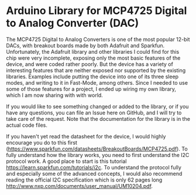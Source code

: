# Arduino Library for MCP4725 Digital to Analog Converter (DAC)

The MCP4725 Digital to Analog Converters is one of the most popular 12-bit DACs, with breakout boards made by both Adafruit and Sparkfun. Unfortunately, the Adafruit library and other libraries I could find for this chip were very incomplete, exposing only the most basic features of the device, and were coded rather poorly. But the device has a variety of interesting features that are neither exposed nor supported by the existing libraries. Examples include putting the device into one of its three sleep modes, and writing to it in Fast-Mode, among others. Since I needed to use some of those features for a project, I ended up wiring my own library, which I am now sharing with with world. 

If you would like to see something changed or added to the library, or if you have any questions, you can file an Issue here on GitHub, and I will try to take care of the request. Note that the documentation for the library is in the actual code files.

If you haven't yet read the datasheet for the device, I would highly encourage you do to this first (https://www.sparkfun.com/datasheets/BreakoutBoards/MCP4725.pdf). To fully understand how the library works, you need to first understand  the I2C protocol work. A good place to start is this tutorial https://learn.sparkfun.com/tutorials/i2c. To understand the protocol fully and especially some of the advanced concepts, I would also recommend reading the official I2C specification which is only 62 pages long http://www.nxp.com/documents/user_manual/UM10204.pdf.

